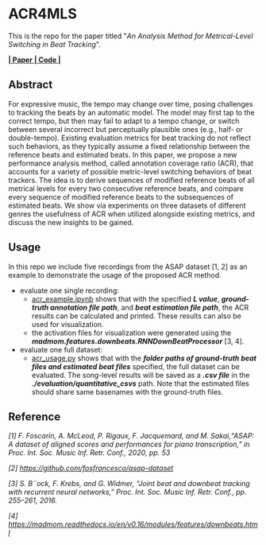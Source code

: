 # ACR4MLS

This is the repo for the paper titled
"*An Analysis Method for Metrical-Level Switching in Beat Tracking*".

[ **| Paper** ](https://)[ **| Code |** ](https://github.com/SunnyCYC/acr4mls/)


## Abstract
For expressive music, the tempo may change over time, posing challenges to tracking the beats by an automatic model. The model may first tap to the correct tempo, but then may fail to adapt to a tempo change, or switch between several incorrect but perceptually plausible ones (e.g., half- or double-tempo). Existing evaluation metrics for beat tracking do not reflect such behaviors, as they typically assume a fixed relationship between the reference beats and estimated beats. In this paper, we propose a new performance analysis method, called annotation coverage ratio (ACR), that accounts for a variety of possible metric-level switching behaviors of beat trackers. The idea is to derive sequences of modified reference beats of all metrical levels for every two consecutive reference beats, and compare every sequence of modified reference beats to the subsequences of estimated beats. We show via experiments on three datasets of different genres the usefulness of ACR when utilized alongside existing metrics, and discuss the new insights to be gained. 


## Usage
In this repo we include five recordings from the ASAP dataset [1, 2] as an example to demonstrate the usage of the proposed ACR method. 

* evaluate one single recording:
    * [acr_example.ipynb](https://github.com/SunnyCYC/acr4mls/blob/main/acr_example.ipynb) shows that with the specified ***L value***, ***ground-truth annotation file path***, and ***beat estimation file path***, the ACR results can be calculated and printed. These results can also be used for visualization.
    * the activation files for visualization were generated using the ***madmom.features.downbeats.RNNDownBeatProcessor*** [3, 4].
* evaluate one full dataset:
    * [acr_usage.py](https://github.com/SunnyCYC/acr4mls/blob/main/acr_usage.py) shows that with the ***folder paths of ground-truth beat files and estimated beat files*** specified, the full dataset can be evaluated. The song-level results will be saved as a ***.csv file*** in the ***./evaluation/quantitative_csvs*** path. Note that the estimated files should share same basenames with the ground-truth files.




## Reference
*[1] F. Foscarin, A. McLeod, P. Rigaux, F. Jacquemard, and M. Sakai,“ASAP: A dataset of aligned scores and performances for piano transcription,” in Proc. Int. Soc. Music Inf. Retr. Conf., 2020, pp. 53*

*[2] https://github.com/fosfrancesco/asap-dataset*

*[3] S. B¨ock, F. Krebs, and G. Widmer, “Joint beat and downbeat tracking with recurrent neural networks,” Proc. Int. Soc. Music Inf. Retr. Conf., pp. 255–261, 2016.*

*[4] https://madmom.readthedocs.io/en/v0.16/modules/features/downbeats.html*
